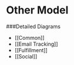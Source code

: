 # Other Model

###Detailed Diagrams
- [[Common]]
- [[Email Tracking]]
- [[Fulfillment]]
- [[Social]] 
